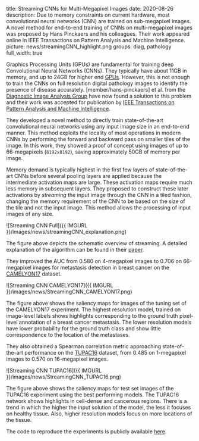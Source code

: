 title: Streaming CNNs for Multi-Megapixel Images 
date: 2020-08-26
description: Due to memory constraints on current hardware, most convolutional neural networks (CNN) are trained on sub-megapixel images. A novel method for end-to-end training of CNNs on multi-megapixel images was proposed by Hans Pinckaers and his colleagues. Their work appeared online in IEEE Transactions on Pattern Analysis and Machine Intelligence. 
picture: news/streamingCNN_highlight.png
groups: diag, pathology
full_width: true

Graphics Processing Units (GPUs) are fundamental for training deep Convolutional Neural Networks (CNNs). They typically have about 11GB in memory, and up to 24GB for higher end [GPUs](https://www.nvidia.com/en-us/geforce/news/introducing-rtx-30-series-graphics-cards/). However, this is not enough to train the CNNs on full resolution digital pathology images to identify the presence of disease accurately. [member/hans-pinckaers] et al. from the [Diagnostic Image Analysis Group](https://www.diagnijmegen.nl/) have now found a solution to this problem and their work was accepted for publication by [IEEE Transactions on Pattern Analysis and Machine Intelligence](https://ieeexplore.ieee.org/document/9178453).

They developed a novel method to directly train state-of-the-art convolutional neural networks using any input image size in an end-to-end manner. This method exploits the locality of most operations in modern CNNs by performing the forward and backward pass on smaller tiles of the image. In this work, they showed a proof of concept using images of up to 66-megapixels (`8192x8192`), saving approximately 50GB of memory per image.

Memory demand is typically highest in the first few layers of state-of-the-art CNNs before several pooling layers are applied because the intermediate activation maps are large. These activation maps require much less memory in subsequent layers. They proposed to construct these later activations by _streaming_ the input image through the CNN in a tiled fashion, changing the memory requirement of the CNN to be based on the size of the tile and not the input image. This method allows the processing of input images of any size.

![Streaming CNN Full]({{ IMGURL }}/images/news/streamingCNN_explanation.png)

The figure above depicts the schematic overview of streaming. A detailed explanation of the algorithm can be found in their [paper](https://ieeexplore.ieee.org/document/9178453).

They improved the AUC from 0.580 on 4-megapixel images to 0.706 on 66-megapixel images for metastasis detection in breast cancer on the [CAMELYON17](https://camelyon17.grand-challenge.org/Data/) dataset.

![Streaming CNN CAMELYON17]({{ IMGURL }}/images/news/StreamingCNN_CAMELYON17.png)

The figure above shows the saliency maps for images of the tuning set of the CAMELYON17 experiment. The highest resolution model, trained on image-level labels shows highlights corresponding to the ground truth pixel-level annotation of a breast cancer metastasis. The lower resolution models have lower probability for the ground truth class and show little correspondence to the location of the metastases.

They also obtained a Spearman correlation metric approaching state-of-the-art performance on the [TUPAC16](http://tupac.tue-image.nl/node/3) dataset, from 0.485 on 1-megapixel images to 0.570 on 16-megapixel images.

![Streaming CNN TUPAC16]({{ IMGURL }}/images/news/StreamingCNN_TUPAC16.png)

The figure above shows the saliency maps for test set images of the TUPAC16 experiment using the best performing models. The TUPAC16 network shows highlights in cell-dense and cancerous regions. There is a trend in which the higher the input solution of the model, the less it focuses on healthy tissue. Also, higher resolution models focus on more locations of the tissue.

The code to reproduce the experiments is publicly available [here](https://github.com/DIAGNijmegen/StreamingCNN).
